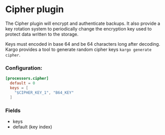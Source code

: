 # Cipher plugin

The Cipher plugin will encrypt and authenticate backups. It also provide a key rotation system to periodically change the encryption key used to protect data written to the storage.

Keys must encoded in base 64 and be 64 characters long after decoding. Kargo provides a tool to generate random cipher keys `kargo generate cipher`.

### Configuration:

```toml
[processors.cipher]
  default = 0
  keys = [
    "$CIPHER_KEY_1", "B64_KEY"
  ]
```

### Fields

- keys
- default (key index)
